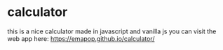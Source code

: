 # calculator
this is a nice calculator made in javascript and vanilla js
you can visit the web app here: https://emapop.github.io/calculator/
